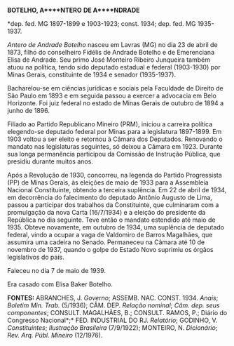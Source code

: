 **BOTELHO, A****NTERO** **DE A****NDRADE**

\*dep. fed. MG 1897-1899 e 1903-1923; const. 1934; dep. fed. MG
1935-1937.

*Antero de Andrade Botelho* nasceu em Lavras (MG) no dia 23 de abril de
1873, filho do conselheiro Fidélis de Andrade Botelho e de Emerenciana
Elisa de Andrade. Seu primo José Monteiro Ribeiro Junqueira também atuou
na política, tendo sido deputado estadual e federal (1903-1930) por
Minas Gerais, constituinte de 1934 e senador (1935-1937).

Bacharelou-se em ciências jurídicas e sociais pela Faculdade de Direito
de São Paulo em 1893 e em seguida passou a exercer a advocacia em Belo
Horizonte. Foi juiz federal no estado de Minas Gerais de outubro de 1894
a junho de 1896.

Filiado ao Partido Republicano Mineiro (PRM), iniciou a carreira
política elegendo-se deputado federal por Minas para a legislatura
1897-1899. Em 1903 voltou a ser eleito e retornou à Câmara dos
Deputados. Renovando o mandato nas legislaturas seguintes, só deixou a
Câmara em 1923. Durante sua longa permanência participou da Comissão de
Instrução Pública, que presidiu durante muitos anos.

Após a Revolução de 1930, concorreu, na legenda do Partido Progressista
(PP) de Minas Gerais, às eleições de maio de 1933 para a Assembleia
Nacional Constituinte, obtendo a terceira suplência. Em 22 de abril de
1934, em decorrência do falecimento do deputado Antônio Augusto de Lima,
passou a participar dos trabalhos da Constituinte, que culminaram com a
promulgação da nova Carta (16/7/1934) e a eleição do presidente da
República no dia seguinte. Teve então o mandato estendido até maio de
1935. Obteve novamente, em outubro de 1934, uma suplência de deputado
federal, vindo a ocupar a vaga de Valdomiro de Barros Magalhães, que
assumira uma cadeira no Senado. Permaneceu na Câmara até 10 de novembro
de 1937, quando o golpe do Estado Novo suprimiu os órgãos legislativos
do país.

Faleceu no dia 7 de maio de 1939.

Era casado com Elisa Baker Botelho.

**FONTES:** ABRANCHES, J. *Governo*; ASSEMB. NAC. CONST. 1934. *Anais*;
*Boletim* *Min. Trab.* (5/1936); CÂM. DEP. *Relação nominal*; *Câm. dep.
seus componentes*; CONSULT. MAGALHÃES, B.; CONSULT. RAMOS, P.; Diário do
Congresso Nacional*;* FED. INDUSTRIAL DO RJ. *Relatório*; GODINHO, V.
*Constituintes*; *Ilustração Brasileira* (7/9/1922); MONTEIRO, N.
*Dicionário*; *Rev. Arq. Públ. Mineiro* (12/1976).
